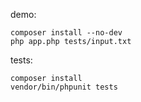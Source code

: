 demo:

    composer install --no-dev
    php app.php tests/input.txt

tests:

    composer install
    vendor/bin/phpunit tests
